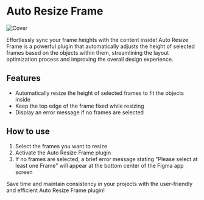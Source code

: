 # Auto Resize Frame
![Cover](./assets/Cover.pmg)

Effortlessly sync your frame heights with the content inside! Auto Resize Frame is a powerful plugin that automatically adjusts the height of selected frames based on the objects within them, streamlining the layout optimization process and improving the overall design experience.

## Features

- Automatically resize the height of selected frames to fit the objects inside
- Keep the top edge of the frame fixed while resizing
- Display an error message if no frames are selected

## How to use

1. Select the frames you want to resize
2. Activate the Auto Resize Frame plugin
3. If no frames are selected, a brief error message stating "Please select at least one Frame" will appear at the bottom center of the Figma app screen

Save time and maintain consistency in your projects with the user-friendly and efficient Auto Resize Frame plugin!
